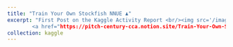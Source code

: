 ```yaml
---
title: "Train Your Own Stockfish NNUE ♟️"
excerpt: "First Post on the Kaggle Activity Report <br/><img src='/images/kaggle.png' width='100' height='50'>
        <a href="https://pitch-century-cca.notion.site/Train-Your-Own-Stockfish-NNUE-316fc3f7b56048bc902bbc5899d92346">Link Text</a>"
collection: kaggle
---
```


